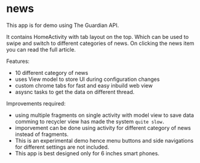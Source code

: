 # news
This app is for demo using The Guardian API.

It contains HomeActivity with tab layout on the top. Which can be used to swipe and switch to different categories of news.
On clicking the news item you can read the full article.

Features:
* 10 different category of news
* uses View model to store UI during configuration changes
* custom chrome tabs for fast and easy inbuild web view
* asysnc tasks to get the data on different thread.


Improvements required:
* using multiple fragments on single activity with model view to save data comming to recycler view has made the system `quite slow.`
* imporvement can be done using activity for different category of news instead of fragments.
* This is an experimental demo hence menu buttons and side navigations for different settings are not included.
* This app is best designed only for 6 inches smart phones.
